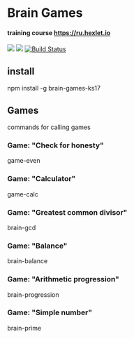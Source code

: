 # Brain Games
#### training course https://ru.hexlet.io
<a href="https://codeclimate.com/github/SergK-83/project-lvl1-s204/maintainability"><img src="https://api.codeclimate.com/v1/badges/023aff773aa4885b9280/maintainability" /></a>
<a href="https://codeclimate.com/github/SergK-83/project-lvl1-s204/test_coverage"><img src="https://api.codeclimate.com/v1/badges/023aff773aa4885b9280/test_coverage" /></a>
<a href="https://travis-ci.org/SergK-83/project-lvl1-s204"><img src="https://travis-ci.org/SergK-83/project-lvl1-s204.svg?branch=master" alt="Build Status"></a>

## install
npm install -g brain-games-ks17

## Games
commands for calling games

### Game: "Check for honesty"
game-even

### Game: "Calculator"
game-calc

### Game: "Greatest common divisor"
brain-gcd

### Game: "Balance"
brain-balance

### Game: "Arithmetic progression"
brain-progression

### Game: "Simple number"
brain-prime
